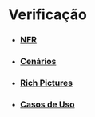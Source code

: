 # Verificação
- [<h3>NFR</h3>](/docs/verification/NFR/NFR.md)
- [<h3>Cenários</h3>](/docs/verification/scenario/scenario.md)
- [<h3>Rich Pictures</h3>](docs/verification/rich_picture/rich_picture.md)
- [<h3>Casos de Uso</h3>](docs/verification/use_cases/use_cases_verification.md)